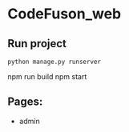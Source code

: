 # CodeFuson_web

## Run project
`python manage.py runserver `

npm run build
npm start

## Pages:

- admin